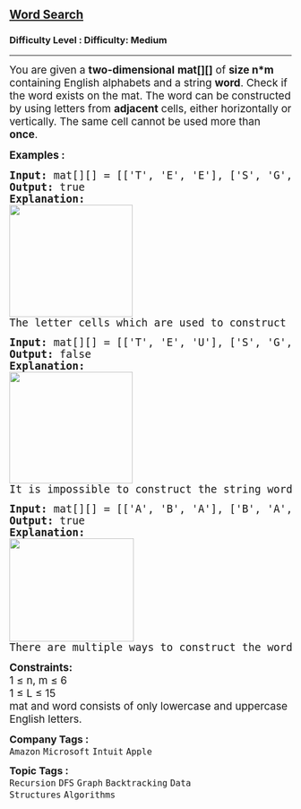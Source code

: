 <h2><a href="https://www.geeksforgeeks.org/problems/word-search/1?page=2&category=Recursion&sortBy=submissions">Word Search</a></h2><h3>Difficulty Level : Difficulty: Medium</h3><hr><div class="problems_problem_content__Xm_eO"><p><span style="font-size: 14pt;">You are given a <strong>two-dimensional</strong> <strong>mat[][]</strong> of <strong>size n*m</strong> containing English alphabets and a string <strong>word</strong>. Check if the word exists on the mat. The word can be constructed by using letters from <strong>adjacent</strong> cells, either horizontally or vertically. The same cell cannot be used more than <strong>once</strong>.</span></p>
<p><span style="font-size: 14pt;"><strong>Examples :</strong></span></p>
<pre><span style="font-size: 14pt;"><strong>Input: </strong>mat[][] = [['T', 'E', 'E'], ['S', 'G', 'K'], ['T', 'E', 'L']], word = "GEEK"
<strong>Output: </strong>true
<strong>Explanation:</strong>
<img src="https://media.geeksforgeeks.org/img-practice/prod/addEditProblem/886266/Web/Other/blobid4_1737981964.png" alt="" width="220" height="200"><br>The letter cells which are used to construct the "GEEK" are colored.</span></pre>
<pre><span style="font-size: 14pt;"><strong>Input: </strong>mat[][] = [['T', 'E', 'U'], ['S', 'G', 'K'], ['T', 'E', 'L']], word = "GEEK"
<strong>Output: </strong>false
<strong>Explanation:</strong>
<img src="https://media.geeksforgeeks.org/img-practice/prod/addEditProblem/886266/Web/Other/blobid5_1737981964.png" alt="" width="220" height="199"><br>It is impossible to construct the string word from the mat using each cell only once.</span></pre>
<pre><span style="font-size: 14pt;"><strong>Input: </strong>mat[][] = [['A', 'B', 'A'], ['B', 'A', 'B']], word = "AB"
<strong>Output: </strong>true
<strong>Explanation:</strong>
<img src="https://media.geeksforgeeks.org/img-practice/prod/addEditProblem/886266/Web/Other/blobid6_1737981964.png" alt="" width="222" height="184"><br>There are multiple ways to construct the word "AB".</span></pre>
<p><span style="font-size: 14pt;"><strong style="font-size: 14pt;">Constraints:</strong><br><span style="font-size: 14pt;">1 ≤ n, m ≤ 6</span><br><span style="font-size: 14pt;">1 ≤ L ≤ 15</span><br><span style="font-size: 18.6667px;">mat and word consists of only lowercase and uppercase English letters.</span></span></p></div><p><span style=font-size:18px><strong>Company Tags : </strong><br><code>Amazon</code>&nbsp;<code>Microsoft</code>&nbsp;<code>Intuit</code>&nbsp;<code>Apple</code>&nbsp;<br><p><span style=font-size:18px><strong>Topic Tags : </strong><br><code>Recursion</code>&nbsp;<code>DFS</code>&nbsp;<code>Graph</code>&nbsp;<code>Backtracking</code>&nbsp;<code>Data Structures</code>&nbsp;<code>Algorithms</code>&nbsp;